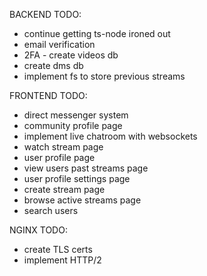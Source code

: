 BACKEND TODO:
- continue getting ts-node ironed out
- email verification
- 2FA - create videos db
- create dms db
- implement fs to store previous streams

FRONTEND TODO:

- direct messenger system
- community profile page
- implement live chatroom with websockets
- watch stream page
- user profile page
- view users past streams page
- user profile settings page
- create stream page
- browse active streams page
- search users

NGINX TODO:

- create TLS certs
- implement HTTP/2
